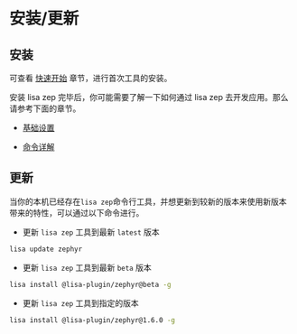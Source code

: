 # 安装/更新

## 安装

可查看 [快速开始](../../application/getting_start.md) 章节，进行首次工具的安装。

安装 lisa zep 完毕后，你可能需要了解一下如何通过 lisa zep 去开发应用。那么请参考下面的章节。

- [基础设置](../lisa_plugin_zephyr/basic.md)

- [命令详解](../lisa_plugin_zephyr/command_detail.md)

## 更新

当你的本机已经存在`lisa zep`命令行工具，并想更新到较新的版本来使用新版本带来的特性，可以通过以下命令进行。



- 更新 `lisa zep` 工具到最新 `latest` 版本

```bash
lisa update zephyr
```

- 更新 `lisa zep` 工具到最新 `beta` 版本

```bash
lisa install @lisa-plugin/zephyr@beta -g
```

- 更新 `lisa zep` 工具到指定的版本

```bash
lisa install @lisa-plugin/zephyr@1.6.0 -g
```

